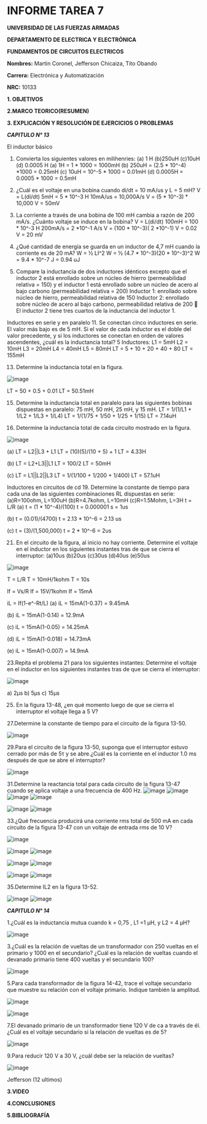 # INFORME TAREA 7

**UNIVERSIDAD DE LAS FUERZAS ARMADAS**

**DEPARTAMENTO DE ELECTRICA Y ELECTRÓNICA**

**FUNDAMENTOS DE CIRCUITOS ELECTRICOS**

**Nombres:** Martin Coronel, Jefferson Chicaiza, Tito Obando 

**Carrera:** Electrónica y Automatización 

**NRC:** 10133

**1. OBJETIVOS**

**2.MARCO TEORICO(RESUMEN)**

**3. EXPLICACIÓN Y RESOLUCIÓN DE EJERCICIOS O PROBLEMAS**

***CAPITULO N° 13***

El inductor básico
1. Convierta los siguientes valores en milihenries: 
(a) 1 H 		(b)250uH 	(c)10uH 	(d) 0.0005 H
(a) 1H = 1 * 1000 = 1000mH
(b) 250uH = (2.5 * 10^-4) *1000 = 0.25mH
(c) 10uH = 10^-5 * 1000 = 0.01mH
(d) 0.0005H = 0.0005 * 1000 = 0.5mH

3. ¿Cuál es el voltaje en una bobina cuando di/dt = 10 mA/us y L = 5 mH?
V = L(di/dt)
5mH = 5 * 10^-3 H
10mA/us = 10,000A/s
V = (5 * 10^-3) * 10,000
V = 50mV

5. La corriente a través de una bobina de 100 mH cambia a razón de 200 mA/s. ¿Cuánto voltaje se induce en la bobina?
V = L(di/dt)
100mH = 100 * 10^-3 H
200mA/s = 2 *10^-1 A/s
V = (100 * 10^-3)( 2 *10^-1)
V = 0.02 V = 20 mV

7. ¿Qué cantidad de energía se guarda en un inductor de 4,7 mH cuando la corriente es de 20 mA?
W = ½ LI^2
W = ½ (4.7 * 10^-3)(20 * 10^-3)^2
W = 9.4 * 10^-7 J = 0.94 uJ

9. Compare la inductancia de dos inductores idénticos excepto que el inductor 2 está enrollado sobre un núcleo de hierro (permeabilidad relativa = 150) y el inductor 1 está enrollado sobre un núcleo de acero al bajo carbono (permeabilidad relativa = 200)
Inductor 1: enrollado sobre núcleo de hierro, permeabilidad relativa de 150
Inductor 2: enrollado sobre núcleo de acero al bajo carbono, permeabilidad relativa de 200
	El inductor 2 tiene tres cuartos de la inductancia del inductor 1.

Inductores en serie y en paralelo
11. Se conectan cinco inductores en serie. El valor más bajo es de 5 mH. Si el valor de cada inductor es el doble del valor precedente, y si los inductores se conectan en orden de valores ascendentes, ¿cuál es la inductancia total?
5 Inductores:
L1 = 5mH
L2 = 10mH
L3 = 20mH
L4 = 40mH
L5 = 80mH
LT = 5 + 10 + 20 + 40 + 80
LT = 155mH

13. Determine la inductancia total en la figura.

![image](https://user-images.githubusercontent.com/94182617/153255820-4c133f1b-96ba-4eab-a706-f816400120fb.png)

LT = 50 + 0.5 + 0.01
LT = 50.51mH

15. Determine la inductancia total en paralelo para las siguientes bobinas dispuestas en paralelo: 75 mH, 50 mH, 25 mH, y 15 mH.
LT = 1/(1/L1 + 1/L2 + 1/L3 + 1/L4)
LT = 1/(1/75 + 1/50 + 1/25 + 1/15)
LT = 7.14uH

17. Determine la inductancia total de cada circuito mostrado en la figura.

![image](https://user-images.githubusercontent.com/94182617/153255879-2b1e774f-d70d-49c9-80ef-18dd53a488dc.png)

(a) 
LT = L2||L3 + L1
LT = (10)(5)/(10 + 5) + 1
LT = 4.33H

(b)
LT = L2+L3||L1
LT = 100/2
LT = 50mH

(c)
LT = L1||L2||L3
LT = 1/(1/100 + 1/200 + 1/400)
LT = 57.1uH

Inductores en circuitos de cd
19. Determine la constante de tiempo para cada una de las siguientes combinaciones RL dispuestas en serie:
(a)R=100ohm, L=100uH		(b)R=4.7kohm, L=10mH		(c)R=1.5Mohm, L=3H
t = L/R
(a)
t = (1 * 10^-4)/(100)
t = 0.000001 s = 1us

(b) 
t = (0.01)/(4700)
t = 2.13 * 10^-6 = 2.13 us

(c)
t = (3)/(1,500,000)
t = 2 * 10^-6 = 2us

21. En el circuito de la figura, al inicio no hay corriente. Determine el voltaje en el inductor en los siguientes instantes tras de que se cierra el interruptor: 
(a)10us		 (b)20us	 (c)30us		 (d)40us	 (e)50us 

![image](https://user-images.githubusercontent.com/94182617/153255946-f639fb04-99a2-4e11-b303-52aba35ea8a5.png)

T = L/R
T = 10mH/1kohm
T = 10s

If = Vs/R
If = 15V/1kohm
If = 15mA

iL = If(1-e^-Rt/L)
(a)
iL = 15mA(1-0.37) = 9.45mA

(b)
iL = 15mA(1-0.14) = 12.9mA

(c)
iL = 15mA(1-0.05) = 14.25mA

(d)
iL = 15mA(1-0.018) = 14.73mA

(e)
iL = 15mA(1-0.007) = 14.9mA


23.Repita el problema 21 para los siguientes instantes:
Determine el voltaje en el inductor en los siguientes instantes tras de que se cierra el interruptor:

![image](https://user-images.githubusercontent.com/94098157/152918065-8978a3ec-ff3d-49f6-b726-4eb13f56963a.png)

a) 2µs
b) 5µs
c) 15µs


25. En la figura 13-48, ¿en qué momento luego de que se cierra el interruptor el voltaje llega a 5 V?

27.Determine la constante de tiempo para el circuito de la figura 13-50.

![image](https://user-images.githubusercontent.com/94098157/152901430-7d7f8cf0-03fe-422d-9c97-5b5d40513489.png)

29.Para el circuito de la figura 13-50, suponga que el interruptor estuvo cerrado por más de 5τ y se abre.¿Cuál es la corriente en el inductor 1.0 ms después de que se abre el interruptor?

![image](https://user-images.githubusercontent.com/94098157/152901430-7d7f8cf0-03fe-422d-9c97-5b5d40513489.png)

31.Determine la reactancia total para cada circuito de la figura 13-47 cuando se aplica voltaje a una frecuencia
de 400 Hz.
![image](https://user-images.githubusercontent.com/94098157/152903825-51e31f24-8907-4ea5-a141-2b83879448bc.png)
![image](https://user-images.githubusercontent.com/94098157/152906026-24a0bf02-aab4-4ba6-a454-450de3de06f7.png)
![image](https://user-images.githubusercontent.com/94098157/152906520-f0916dce-4fba-4283-b2f8-66f0591fd698.png)
![image](https://user-images.githubusercontent.com/94098157/152906539-7b73bfc3-c5d0-4fa3-9b1d-b8ce7a8a0e20.png)

![image](https://user-images.githubusercontent.com/94098157/152906624-6d332b84-4a32-4a3c-a2d5-7508de7e0bdf.png)
![image](https://user-images.githubusercontent.com/94098157/152909596-5af3fa1c-9033-4fc2-ab63-c9d20c0ebaa9.png)

33.¿Qué frecuencia producirá una corriente rms total de 500 mA en cada circuito de la figura 13-47 con
un voltaje de entrada rms de 10 V?

![image](https://user-images.githubusercontent.com/94098157/152911986-d7408bad-768f-4474-9171-a85e6287436d.png)

![image](https://user-images.githubusercontent.com/94098157/152903825-51e31f24-8907-4ea5-a141-2b83879448bc.png)
![image](https://user-images.githubusercontent.com/94098157/152912798-710575d8-9ab9-4cba-bde1-c9db4a045dc4.png)

![image](https://user-images.githubusercontent.com/94098157/152906520-f0916dce-4fba-4283-b2f8-66f0591fd698.png)
![image](https://user-images.githubusercontent.com/94098157/152912846-59e4304f-88b7-4571-987a-fb996d52722d.png)

![image](https://user-images.githubusercontent.com/94098157/152906624-6d332b84-4a32-4a3c-a2d5-7508de7e0bdf.png)
![image](https://user-images.githubusercontent.com/94098157/152913041-d598907a-de32-43b1-9e65-4ad0d65bad23.png)

35.Determine IL2 en la figura 13-52.

![image](https://user-images.githubusercontent.com/94098157/152913834-7039b89d-8c05-4317-a881-75f00272e3a9.png)
![image](https://user-images.githubusercontent.com/94098157/152916975-251a2fd6-6c69-4241-96a8-8d3b981ca58f.png)

***CAPITULO N° 14***

1.¿Cuál es la inductancia mutua cuando k = 0,75 , L1 =1 µH, y L2 = 4 µH?

![image](https://user-images.githubusercontent.com/94098157/152922036-fa646834-0268-4bd5-8ee8-507878b8641d.png)

3.¿Cuál es la relación de vueltas de un transformador con 250 vueltas en el primario y 1000 en el secundario? ¿Cuál es la relación de vueltas cuando el devanado primario tiene 400 vueltas y el secundario 100?

![image](https://user-images.githubusercontent.com/94098157/152922853-a7066de2-6c3b-4d17-be45-32dd80f3062f.png)

5.Para cada transformador de la figura 14-42, trace el voltaje secundario que muestre su relación con el
voltaje primario. Indique también la amplitud.

![image](https://user-images.githubusercontent.com/94098157/152923103-0bfcf915-9528-44ea-881c-d55686973950.png)

![image](https://user-images.githubusercontent.com/94098157/152925334-f1684640-150a-41b5-91a8-81f1001b8f4a.png)

7.El devanado primario de un transformador tiene 120 V de ca a través de él. ¿Cuál es el voltaje secundario si la relación de vueltas es de 5?

![image](https://user-images.githubusercontent.com/94098157/152923860-e3f5ad3e-9cdd-4704-a60c-83d7ee252db3.png)

9.Para reducir 120 V a 30 V, ¿cuál debe ser la relación de vueltas?

![image](https://user-images.githubusercontent.com/94098157/152924404-1c79c307-275d-4591-b2da-3021e2d1a249.png)

Jefferson (12 ultimos)

**3.VIDEO**

**4.CONCLUSIONES**

**5.BIBLIOGRAFÍA**
